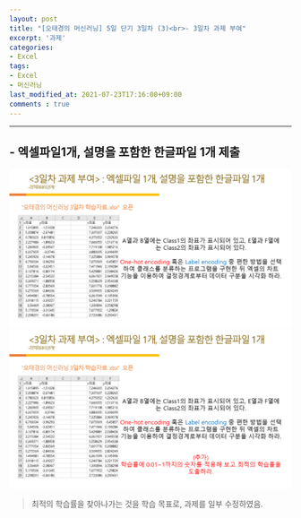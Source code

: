 ```yaml
---
layout: post
title: "[오태경의 머신러닝] 5일 단기 3일차 (3)<br>- 3일차 과제 부여"
excerpt: '과제'
categories:
- Excel
tags:
- Excel
- 머신러닝
last_modified_at: 2021-07-23T17:16:00+09:00
comments : true
---
```

<hr>

<h2>- 엑셀파일1개, 설명을 포함한 한글파일 1개 제출</h2>
<div style="align-items: center;">
    <img src="/assets/post-image/Excel-5일-단기-3/슬라이드25.PNG">
</div>
<div style="align-items: center;">
    <img src="/assets/post-image/Excel-5일-단기-3/과제추가.PNG">
</div>

> 최적의 학습률을 찾아나가는 것을 학습 목표로, 과제를 일부 수정하였음.

<br>